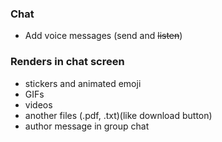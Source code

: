 ### Chat
- Add voice messages (send and ~~listen~~)

### Renders in chat screen 
- stickers and animated emoji
- GIFs
- videos
- another files (.pdf, .txt)(like download button)
- author message in group chat
